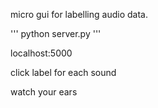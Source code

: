 micro gui for labelling audio data.

'''
python server.py
'''

localhost:5000

click label for each sound

watch your ears
